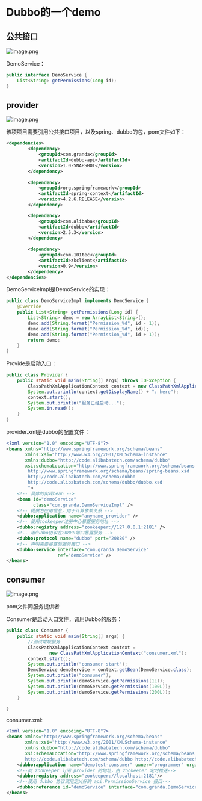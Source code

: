# Dubbo的一个demo
##  公共接口
![image.png](https://upload-images.jianshu.io/upload_images/3372306-b17cc359258f711f.png?imageMogr2/auto-orient/strip%7CimageView2/2/w/1240)

DemoService：
```java
public interface DemoService {
    List<String> getPermissions(Long id);
}

```


## provider
![image.png](https://upload-images.jianshu.io/upload_images/3372306-906aa9daff202eda.png?imageMogr2/auto-orient/strip%7CimageView2/2/w/1240)

该项项目需要引用公共接口项目，以及spring、dubbo的包，pom文件如下：
```xml
<dependencies>
        <dependency>
            <groupId>com.granda</groupId>
            <artifactId>dubbo-api</artifactId>
            <version>1.0-SNAPSHOT</version>
        </dependency>
        
        <dependency>
            <groupId>org.springframework</groupId>
            <artifactId>spring-context</artifactId>
            <version>4.2.6.RELEASE</version>
        </dependency>

        <dependency>
            <groupId>com.alibaba</groupId>
            <artifactId>dubbo</artifactId>
            <version>2.5.3</version>
        </dependency>
        
        <dependency>
            <groupId>com.101tec</groupId>
            <artifactId>zkclient</artifactId>
            <version>0.9</version>
        </dependency>
</dependencies>
```

DemoServiceImpl是DemoService的实现：
```java
public class DemoServiceImpl implements DemoService {
    @Override
    public List<String> getPermissions(Long id) {
        List<String> demo = new ArrayList<String>();
        demo.add(String.format("Permission_%d", id - 1));
        demo.add(String.format("Permission_%d", id));
        demo.add(String.format("Permission_%d", id + 1));
        return demo;
    }
}
```

Provide是启动入口：
```java
public class Provider {
    public static void main(String[] args) throws IOException {
        ClassPathXmlApplicationContext context = new ClassPathXmlApplicationContext("provider.xml");
        System.out.println(context.getDisplayName() + ": here");
        context.start();
        System.out.println("服务已经启动...");
        System.in.read();
    }
}
```

provider.xml是dubbo的配置文件：
```xml
<?xml version="1.0" encoding="UTF-8"?>
<beans xmlns="http://www.springframework.org/schema/beans"
       xmlns:xsi="http://www.w3.org/2001/XMLSchema-instance"
       xmlns:dubbo="http://code.alibabatech.com/schema/dubbo"
       xsi:schemaLocation="http://www.springframework.org/schema/beans
        http://www.springframework.org/schema/beans/spring-beans.xsd
        http://code.alibabatech.com/schema/dubbo
        http://code.alibabatech.com/schema/dubbo/dubbo.xsd
        ">
    <!-- 具体的实现bean -->
    <bean id="demoService"
          class="com.granda.DemoServiceImpl" />
    <!-- 提供方应用信息，用于计算依赖关系 -->
    <dubbo:application name="anyname_provider" />
    <!-- 使用zookeeper注册中心暴露服务地址 -->
    <dubbo:registry address="zookeeper://127.0.0.1:2181" />
    <!-- 用dubbo协议在20880端口暴露服务 -->
    <dubbo:protocol name="dubbo" port="20880" />
    <!-- 声明需要暴露的服务接口 -->
    <dubbo:service interface="com.granda.DemoService"
                   ref="demoService" />
</beans>
```

## consumer
![image.png](https://upload-images.jianshu.io/upload_images/3372306-0ff4af5f82e71b8d.png?imageMogr2/auto-orient/strip%7CimageView2/2/w/1240)

pom文件同服务提供者

Consumer是启动入口文件，调用Dubbo的服务：
```java
public class Consumer {
    public static void main(String[] args) {
        //测试常规服务
        ClassPathXmlApplicationContext context =
                new ClassPathXmlApplicationContext("consumer.xml");
        context.start();
        System.out.println("consumer start");
        DemoService demoService = context.getBean(DemoService.class);
        System.out.println("consumer");
        System.out.println(demoService.getPermissions(1L));
        System.out.println(demoService.getPermissions(100L));
        System.out.println(demoService.getPermissions(200L));
    }

}
```
consumer.xml:
```xml
<?xml version="1.0" encoding="UTF-8"?>
<beans xmlns="http://www.springframework.org/schema/beans"
       xmlns:xsi="http://www.w3.org/2001/XMLSchema-instance"
       xmlns:dubbo="http://code.alibabatech.com/schema/dubbo"
       xsi:schemaLocation="http://www.springframework.org/schema/beans http://www.springframework.org/schema/beans/spring-beans.xsd
       http://code.alibabatech.com/schema/dubbo http://code.alibabatech.com/schema/dubbo/dubbo.xsd">
    <dubbo:application name="demotest-consumer" owner="programmer" organization="dubbox"/>
    <!--向 zookeeper 订阅 provider 的地址，由 zookeeper 定时推送-->
    <dubbo:registry address="zookeeper://localhost:2181"/>
    <!--使用 dubbo 协议调用定义好的 api.PermissionService 接口-->
    <dubbo:reference id="demoService" interface="com.granda.DemoService"/>
</beans>
```